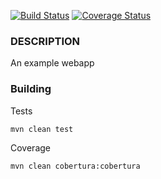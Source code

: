 [![Build Status](https://travis-ci.org/BoyCook/MovieService.png?branch=master)](https://travis-ci.org/BoyCook/MovieService)
[![Coverage Status](https://coveralls.io/repos/BoyCook/MovieService/badge.png)](https://coveralls.io/r/BoyCook/MovieService)

### DESCRIPTION

An example webapp

### Building

Tests

    mvn clean test

Coverage

    mvn clean cobertura:cobertura